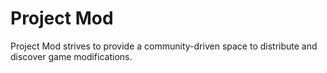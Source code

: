 # Project Mod

Project Mod strives to provide a community-driven space to distribute and discover game modifications.